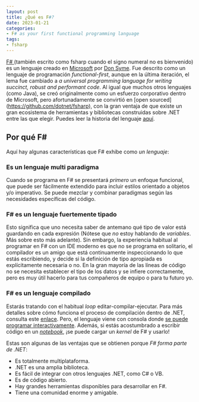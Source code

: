 ```yaml
---
layout: post
title: ¿Qué es F#?
date: 2023-01-21
categories: 
- F# as your first functional programming language
tags:
- fsharp
---
```


[F# ](https://dotnet.microsoft.com/en-us/languages/fsharp) (también escrito como fsharp cuando el signo numeral no es bienvenido) es un lenguaje creado en [Microsoft](https://docs.microsoft.com/en-us/dotnet/fsharp/) por [Don Syme](@dsymetweets). Fue descrito como un lenguaje de programación _functional-first_, aunque en la última iteración, el lema fue cambiado a _a universal programming language for writing succinct, robust and performant code_.  Al igual que muchos otros lenguajes (como Java), se creó originalmente como un esfuerzo corporativo dentro de Microsoft, pero afortunadamente se convirtió en [open sourced] (https://github.com/dotnet/fsharp), con la gran ventaja de que existe un gran ecosistema de herramientas y bibliotecas construidas sobre .NET entre las que elegir.   Puedes leer la historia del lenguaje [aquí](https://fsharp.org/history/hopl-final/hopl-fsharp.pdf).

## Por qué F# 

Aquí hay algunas características que F# exhibe como _un lenguaje_:

### Es un lenguaje multi paradigma

Cuando se programa en F# se presentará _primero_ un enfoque funcional, que puede ser fácilmente extendido para incluir estilos orientado a objetos y/o imperativo. Se puede mezclar y combinar paradigmas según las necesidades específicas del código.  

### F# es un lenguaje fuertemente tipado

Esto significa que uno necesita saber de antemano qué tipo de valor está guardando en cada expresión (Nótese que _no_ estoy hablando de _variables_. Más sobre esto más adelante). Sin embargo, la experiencia habitual al programar en F\# con un IDE moderno es que no se programa en solitario, el compilador es un amigo que está continuamente inspeccionando lo que estás escribiendo, y decide si la definición de tipo apropiada es explícitamente necesaria o no. En la gran mayoría de las líneas de código no se necesita establecer el tipo de los datos y se infiere correctamente, pero es muy útil hacerlo para tus compañeros de equipo o para tu futuro yo.

### F# es un lenguaje compilado

Estarás tratando con el habitual _loop_ editar-compilar-ejecutar. Para más detalles sobre cómo funciona el proceso de compilación dentro de .NET, consulta este [enlace](https://docs.microsoft.com/en-us/dotnet/standard/clr).  Pero, el lenguaje viene con consola donde [se puede programar interactivamente](https://learn.microsoft.com/en-us/dotnet/fsharp/tools/fsharp-interactive/). Además, si estás acostumbrado a escribir código en un [_notebook_](https://jupyter.org/), ¡se puede cargar un _kernel_ de F\# y usarlo! 

Estas son algunas de las ventajas que se obtienen porque _F# forma parte de .NET_:

- Es totalmente multiplataforma.
- .NET es una amplia biblioteca.
- Es fácil de integrar con otros lenguajes .NET, como C# o VB.
- Es de código abierto.
- Hay grandes herramientas disponibles para desarrollar en F#.
- Tiene una comunidad enorme y amigable.
